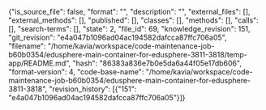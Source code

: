 {"is_source_file": false, "format": "", "description": "", "external_files": [], "external_methods": [], "published": [], "classes": [], "methods": [], "calls": [], "search-terms": [], "state": 2, "file_id": 69, "knowledge_revision": 151, "git_revision": "e4a047b1096ad04ac194582dafcca87ffc706a05", "filename": "/home/kavia/workspace/code-maintenance-job-b60b0354/edusphere-main-container-for-edusphere-3811-3818/temp-app/README.md", "hash": "86383a836e7b0e5da6a44f05e17db606", "format-version": 4, "code-base-name": "/home/kavia/workspace/code-maintenance-job-b60b0354/edusphere-main-container-for-edusphere-3811-3818", "revision_history": [{"151": "e4a047b1096ad04ac194582dafcca87ffc706a05"}]}